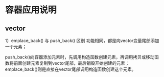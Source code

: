 # 容器应用说明

## vector

1）emplace_back() 与 push_back() 区别
功能相同，都是向vector变量尾部添加一个元素；  

push_back()向容器添加元素时，先调用构造函数创建元素，再调用拷贝或移动函数将前面创建元素复制到vector尾部，最后销毁开始创建的元素；  
emplace_back()则是直接在vector尾部调用构造函数创建这个元素。

